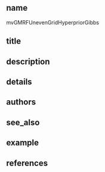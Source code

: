 ## name
mvGMRFUnevenGridHyperpriorGibbs
## title
## description
## details
## authors
## see_also
## example
## references
